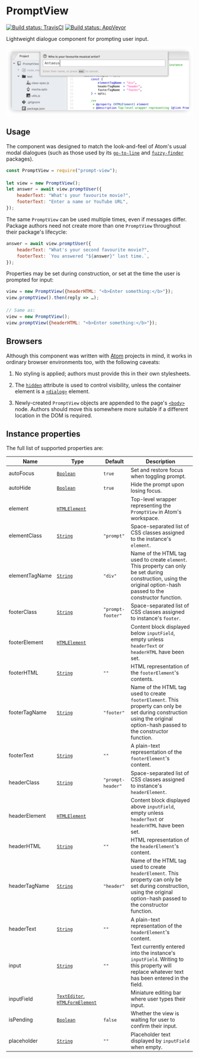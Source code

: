 <!-- -*- coding: utf-8; truncate-lines: t; -*- vim:set nowrap: -->

PromptView
==========

[![Build status: TravisCI][TravisCI-badge]][TravisCI-link]
[![Build status: AppVeyor][AppVeyor-badge]][AppVeyor-link]


Lightweight dialogue component for prompting user input.

![This probably isn't on your playlist](banner.png)


Usage
-----
The component was designed to match the look-and-feel of Atom's usual modal dialogues
(such as those used by its [`go-to-line`][] and [`fuzzy-finder`][] packages).

~~~js
const PromptView = require("prompt-view");

let view = new PromptView();
let answer = await view.promptUser({
	headerText: "What's your favourite movie?",
	footerText: "Enter a name or YouTube URL",
});
~~~

The same `PromptView` can be used multiple times, even if messages differ.
Package authors need not create more than one `PromptView` throughout their
package's lifecycle:

~~~js
answer = await view.promptUser({
	headerText: "What's your second favourite movie?",
	footerText: `You answered "${answer}" last time.`,
});
~~~

Properties may be set during construction, or set at the time the user is prompted for input:

~~~js
view = new PromptView({headerHTML: "<b>Enter something:</b>"});
view.promptView().then(reply => …);

// Same as:
view = new PromptView();
view.promptView({headerHTML: "<b>Enter something:</b>"});
~~~



Browsers
--------
Although this component was written with [Atom][] projects in mind, it works in ordinary browser environments too, with the following caveats:

1.	No styling is applied; authors must provide this in their own stylesheets.

2.	The [`hidden`][] attribute is used to control visibility, unless the container
	element is a [`<dialog>`][] element.
	
3.	Newly-created `PromptView` objects are appended to the page's [`<body>`][] node.
	Authors should move this somewhere more suitable if a different location in the
	DOM is required.



Instance properties
-------------------
The full list of supported properties are:

<!----------------------------------------------------------------------------------------------------------------------------->
| Name            | Type                                    | Default            | Description
|-----------------|-----------------------------------------|--------------------|----------------------------------------------
| autoFocus       | [`Boolean`][]                           | `true`             | Set and restore focus when toggling prompt.
| autoHide        | [`Boolean`][]                           | `true`             | Hide the prompt upon losing focus.
| element         | [`HTMLElement`][]                       |                    | Top-level wrapper representing the `PromptView` in Atom's workspace.
| elementClass    | [`String`][]                            | `"prompt"`         | Space-separated list of CSS classes assigned to the instance's `element`.
| elementTagName  | [`String`][]                            | `"div"`            | Name of the HTML tag used to create `element`. This property can only be set during construction, using the original option-hash passed to the constructor function.
| footerClass     | [`String`][]                            | `"prompt-footer"`  | Space-separated list of CSS classes assigned to instance's `footer`.
| footerElement   | [`HTMLElement`][]                       |                    | Content block displayed below `inputField`, empty unless `headerText` or `headerHTML` have been set.
| footerHTML      | [`String`][]                            | `""`               | HTML representation of the `footerElement`'s contents.
| footerTagName   | [`String`][]                            | `"footer"`         | Name of the HTML tag used to create `footerElement`. This property can only be set during construction using the original option-hash passed to the constructor function.
| footerText      | [`String`][]                            | `""`               | A plain-text representation of the `footerElement`'s content.
| headerClass     | [`String`][]                            | `"prompt-header"`  | Space-separated list of CSS classes assigned to instance's `headerElement`.
| headerElement   | [`HTMLElement`][]                       |                    | Content block displayed above `inputField`, empty unless `headerText` or `headerHTML` have been set.
| headerHTML      | [`String`][]                            | `""`               | HTML representation of the `headerElement`'s content.
| headerTagName   | [`String`][]                            | `"header"`         | Name of the HTML tag used to create `headerElement`. This property can only be set during construction, using the original option-hash passed to the constructor function.
| headerText      | [`String`][]                            | `""`               | A plain-text representation of the `headerElement`'s content.
| input           | [`String`][]                            | `""`               | Text currently entered into the instance's `inputField`. Writing to this property will replace whatever text has been entered in the field.
| inputField      | [`TextEditor`][], [`HTMLFormElement`][] |                    | Miniature editing bar where user types their input. 
| isPending       | [`Boolean`][]                           | `false`            | Whether the view is waiting for user to confirm their input.
| placeholder     | [`String`][]                            | `""`               | Placeholder text displayed by `inputField` when empty.
<!------------------------------------------------------------------------------------------------------------------------------>



[Referenced links]:_________________________________________________________________
[AppVeyor-badge]:    https://ci.appveyor.com/api/projects/status/6467e2m7fpnvfq1c?svg=true
[AppVeyor-link]:     https://ci.appveyor.com/project/Alhadis/promptview
[TravisCI-badge]:    https://travis-ci.org/Alhadis/PromptView.svg?branch=master
[TravisCI-link]:     https://travis-ci.org/Alhadis/PromptView
[Atom]:              https://atom.io/
[`fuzzy-finder`]:    https://github.com/atom/fuzzy-finder#readme
[`go-to-line`]:      https://github.com/atom/go-to-line#readme
[`hidden`]:          https://developer.mozilla.org/en-US/docs/Web/HTML/Global_attributes/hidden
[`<dialog>`]:        https://developer.mozilla.org/en-US/docs/Web/HTML/Element/dialog
[`<body>`]:          https://developer.mozilla.org/en-US/docs/Web/HTML/Element/body
[`Boolean`]:         https://developer.mozilla.org/en-US/docs/Web/JavaScript/Reference/Global_Objects/Boolean
[`String`]:          https://developer.mozilla.org/en-US/docs/Web/JavaScript/Reference/Global_Objects/String
[`HTMLElement`]:     https://developer.mozilla.org/en-US/docs/Web/API/HTMLElement
[`HTMLFormElement`]: https://developer.mozilla.org/en-US/docs/Web/API/HTMLFormElement
[`TextEditor`]:      https://atom.io/docs/api/latest/TextEditor
